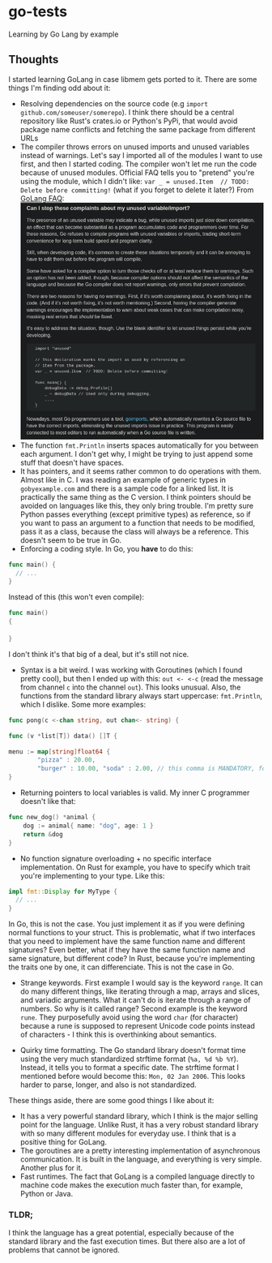# go-tests
Learning by Go Lang by example

## Thoughts
I started learning GoLang in case libmem gets ported to it. There are some things I'm finding odd about it:
- Resolving dependencies on the source code (e.g `import github.com/someuser/somerepo`). I think there should be a central repository like Rust's crates.io or Python's PyPi, that would avoid package name conflicts and fetching the same package from different URLs
- The compiler throws errors on unused imports and unused variables instead of warnings. Let's say I imported all of the modules I want to use first, and then I started coding. The compiler won't let me run the code because of unused modules. Official FAQ tells you to "pretend" you're using the module, which I didn't like: `var _ = unused.Item  // TODO: Delete before committing!` (what if you forget to delete it later?)
From [GoLang FAQ](https://go.dev/doc/faq#unused_variables_and_imports):
![unused](unused.png)
- The function `fmt.Println` inserts spaces automatically for you between each argument. I don't get why, I might be trying to just append some stuff that doesn't have spaces.
- It has pointers, and it seems rather common to do operations with them. Almost like in C. I was reading an example of generic types in `gobyexample.com` and there is a sample code for a linked list. It is practically the same thing as the C version. I think pointers should be avoided on languages like this, they only bring trouble. I'm pretty sure Python passes everything (except primitive types) as reference, so if you want to pass an argument to a function that needs to be modified, pass it as a class, because the class will always be a reference. This doesn't seem to be true in Go.
- Enforcing a coding style. In Go, you **have** to do this:
```go
func main() {
  // ...
}
```
Instead of this (this won't even compile):
```go
func main()
{

}
```
I don't think it's that big of a deal, but it's still not nice.
- Syntax is a bit weird. I was working with Goroutines (which I found pretty cool), but then I ended up with this: `out <- <-c` (read the message from channel `c` into the channel `out`). This looks unusual. Also, the functions from the standard library always start uppercase: `fmt.Println`, which I dislike. Some more examples:
```go
func pong(c <-chan string, out chan<- string) {
```
```go
func (v *list[T]) data() []T {
```
```go
menu := map[string]float64 {
        "pizza" : 20.00,
        "burger" : 10.00, "soda" : 2.00, // this comma is MANDATORY, for some reason
}
```
- Returning pointers to local variables is valid. My inner C programmer doesn't like that:
```go
func new_dog() *animal {
    dog := animal{ name: "dog", age: 1 }
    return &dog
}
```
- No function signature overloading + no specific interface implementation. On Rust for example, you have to specify which trait you're implementing to your type. Like this:
```rust
impl fmt::Display for MyType {
  // ...
}
```
In Go, this is not the case. You just implement it as if you were defining normal functions to your struct. This is problematic, what if two interfaces that you need to implement have the same function name and different signatures? Even better, what if they have the same function name and same signature, but different code? In Rust, because you're implementing the traits one by one, it can differenciate. This is not the case in Go.

- Strange keywords. First example I would say is the keyword `range`. It can do many different things, like iterating through a map, arrays and slices, and variadic arguments. What it can't do is iterate through a range of numbers. So why is it called range? Second example is the keyword `rune`. They purposefully avoid using the word `char` (for character) because a rune is supposed to represent Unicode code points instead of characters - I think this is overthinking about semantics.

- Quirky time formatting. The Go standard library doesn't format time using the very much standardized strftime format (`%a, %d %b %Y`). Instead, it tells you to format a specific date. The strftime format I mentioned before would become this: `Mon, 02 Jan 2006`. This looks harder to parse, longer, and also is not standardized.

These things aside, there are some good things I like about it:
- It has a very powerful standard library, which I think is the major selling point for the language. Unlike Rust, it has a very robust standard library with so many different modules for everyday use. I think that is a positive thing for GoLang.
- The goroutines are a pretty interesting implementation of asynchronous communication. It is built in the language, and everything is very simple. Another plus for it.
- Fast runtimes. The fact that GoLang is a compiled language directly to machine code makes the execution much faster than, for example, Python or Java.

### TLDR;
I think the language has a great potential, especially because of the standard library and the fast execution times. But there also are a lot of problems that cannot be ignored.
